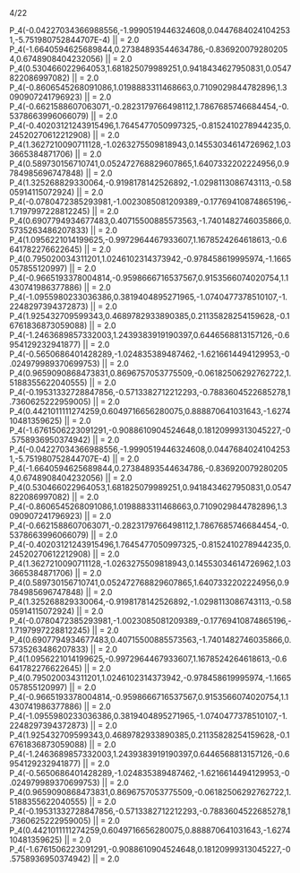 4/22

P_4(-0.04227034366988556,-1.9990519446324608,0.04476840241042531,-5.751980752844707E-4) || = 2.0
P_4(-1.6640594625689844,0.27384893544634786,-0.8369200792802054,0.6748908404232056) || = 2.0
P_4(0.530466022964053,1.681825079989251,0.9418434627950831,0.0547822086997082) || = 2.0
P_4(-0.8606545268091086,1.0198883311468663,0.7109029844782896,1.3090907241796923) || = 2.0
P_4(-0.6621588607063071,-0.2823179766498112,1.7867685746684454,-0.5378663996066079) || = 2.0
P_4(-0.40203121243915496,1.7645477050997325,-0.8152410278944235,0.24520270612212908) || = 2.0
P_4(1.3627210090711128,-1.0263275509818943,0.14553034614726962,1.033665384871706) || = 2.0
P_4(0.589730156710741,0.052472768829607865,1.6407332202224956,0.9784985696747848) || = 2.0
P_4(1.325268829330064,-0.9198178142526892,-1.0298113086743113,-0.5805914115072924) || = 2.0
P_4(-0.0780472385293981,-1.0023085081209389,-0.17769410874865196,-1.7197997228812245) || = 2.0
P_4(0.6907794934677483,0.40715500885573563,-1.7401482746035866,0.5735263486207833) || = 2.0
P_4(1.0956221014199625,-0.9972964467933607,1.1678524264618613,-0.6641782276622645) || = 2.0
P_4(0.795020034311201,1.0246102314373942,-0.978458619995974,-1.1665057855120997) || = 2.0
P_4(-0.9665193378004814,-0.9598666716537567,0.9153566074020754,1.1430741986377886) || = 2.0
P_4(-1.0955980233036386,0.3819404895271965,-1.0740477378510107,-1.2248297394372873) || = 2.0
P_4(1.925432709599343,0.4689782933890385,0.21135828254159628,-0.16761836873059088) || = 2.0
P_4(-1.2463689857332003,1.2439383919190397,0.6446568813157126,-0.6954129232941877) || = 2.0
P_4(-0.5650686401428289,-1.024835389487462,-1.6216614494129953,-0.024979989370699753) || = 2.0
P_4(0.9659090868473831,0.8696757053775509,-0.06182506292762722,1.5188355622040555) || = 2.0
P_4(-0.19531332728847856,-0.5713382712212293,-0.7883604522685278,1.7360625222959005) || = 2.0
P_4(0.4421011111274259,0.6049716656280075,0.888870641031643,-1.627410481359625) || = 2.0
P_4(-1.6761506223091291,-0.9088610904524648,0.18120999313045227,-0.5758936950374942) || = 2.0
P_4(-0.04227034366988556,-1.9990519446324608,0.04476840241042531,-5.751980752844707E-4) || = 2.0
P_4(-1.6640594625689844,0.27384893544634786,-0.8369200792802054,0.6748908404232056) || = 2.0
P_4(0.530466022964053,1.681825079989251,0.9418434627950831,0.0547822086997082) || = 2.0
P_4(-0.8606545268091086,1.0198883311468663,0.7109029844782896,1.3090907241796923) || = 2.0
P_4(-0.6621588607063071,-0.2823179766498112,1.7867685746684454,-0.5378663996066079) || = 2.0
P_4(-0.40203121243915496,1.7645477050997325,-0.8152410278944235,0.24520270612212908) || = 2.0
P_4(1.3627210090711128,-1.0263275509818943,0.14553034614726962,1.033665384871706) || = 2.0
P_4(0.589730156710741,0.052472768829607865,1.6407332202224956,0.9784985696747848) || = 2.0
P_4(1.325268829330064,-0.9198178142526892,-1.0298113086743113,-0.5805914115072924) || = 2.0
P_4(-0.0780472385293981,-1.0023085081209389,-0.17769410874865196,-1.7197997228812245) || = 2.0
P_4(0.6907794934677483,0.40715500885573563,-1.7401482746035866,0.5735263486207833) || = 2.0
P_4(1.0956221014199625,-0.9972964467933607,1.1678524264618613,-0.6641782276622645) || = 2.0
P_4(0.795020034311201,1.0246102314373942,-0.978458619995974,-1.1665057855120997) || = 2.0
P_4(-0.9665193378004814,-0.9598666716537567,0.9153566074020754,1.1430741986377886) || = 2.0
P_4(-1.0955980233036386,0.3819404895271965,-1.0740477378510107,-1.2248297394372873) || = 2.0
P_4(1.925432709599343,0.4689782933890385,0.21135828254159628,-0.16761836873059088) || = 2.0
P_4(-1.2463689857332003,1.2439383919190397,0.6446568813157126,-0.6954129232941877) || = 2.0
P_4(-0.5650686401428289,-1.024835389487462,-1.6216614494129953,-0.024979989370699753) || = 2.0
P_4(0.9659090868473831,0.8696757053775509,-0.06182506292762722,1.5188355622040555) || = 2.0
P_4(-0.19531332728847856,-0.5713382712212293,-0.7883604522685278,1.7360625222959005) || = 2.0
P_4(0.4421011111274259,0.6049716656280075,0.888870641031643,-1.627410481359625) || = 2.0
P_4(-1.6761506223091291,-0.9088610904524648,0.18120999313045227,-0.5758936950374942) || = 2.0
